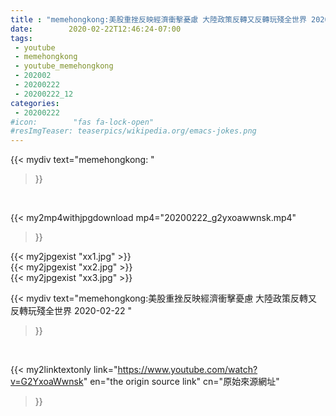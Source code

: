 ```yaml
---
title : "memehongkong:美股重挫反映經濟衝擊憂慮 大陸政策反轉又反轉玩殘全世界 2020-02-22 "
date:        2020-02-22T12:46:24-07:00
tags:
 - youtube
 - memehongkong
 - youtube_memehongkong
 - 202002
 - 20200222
 - 20200222_12
categories:
 - 20200222
#icon:        "fas fa-lock-open"
#resImgTeaser: teaserpics/wikipedia.org/emacs-jokes.png
---
```


{{< mydiv text="memehongkong: "
>}}
<br>


{{< my2mp4withjpgdownload mp4="20200222_g2yxoawwnsk.mp4"
>}}

{{< my2jpgexist "xx1.jpg" >}}<br>
{{< my2jpgexist "xx2.jpg" >}}<br>
{{< my2jpgexist "xx3.jpg" >}}<br>



{{< mydiv text="memehongkong:美股重挫反映經濟衝擊憂慮 大陸政策反轉又反轉玩殘全世界 2020-02-22 "
>}}
<br>

{{< my2linktextonly link="https://www.youtube.com/watch?v=G2YxoaWwnsk"
en="the origin source link" cn="原始來源網址"
>}}


<br>

